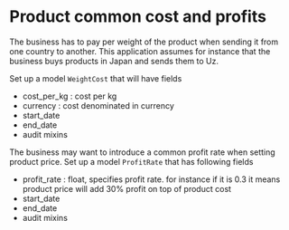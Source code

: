 # Product common cost and profits
The business has to pay per weight of the product when sending it from one country to another.
This application assumes for instance that the business buys products in Japan and sends them to Uz.

Set up a model ```WeightCost``` that will have fields
- cost_per_kg : cost per kg
- currency : cost denominated in currency
- start_date
- end_date
- audit mixins

The business may want to introduce a common profit rate when setting product price.
Set up a model ```ProfitRate``` that has following fields
- profit_rate : float, specifies profit rate. for instance if it is 0.3 it means product price will add 30% profit on top of product cost
- start_date
- end_date
- audit mixins